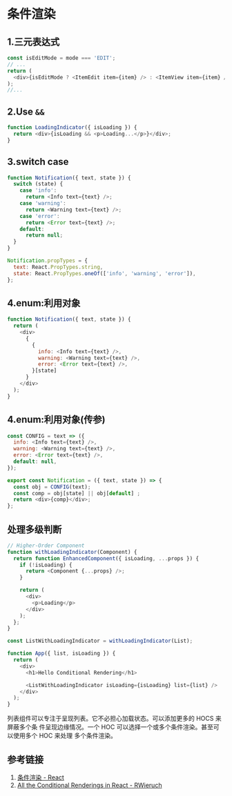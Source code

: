 # 条件渲染

## 1.三元表达式

```js
const isEditMode = mode === 'EDIT';
// ...
return (
  <div>{isEditMode ? <ItemEdit item={item} /> : <ItemView item={item} />}</div>
);
//...
```

## 2.Use `&&`

```js
function LoadingIndicator({ isLoading }) {
  return <div>{isLoading && <p>Loading...</p>}</div>;
}
```

## 3.switch case

```js
function Notification({ text, state }) {
  switch (state) {
    case 'info':
      return <Info text={text} />;
    case 'warning':
      return <Warning text={text} />;
    case 'error':
      return <Error text={text} />;
    default:
      return null;
  }
}

Notification.propTypes = {
  text: React.PropTypes.string,
  state: React.PropTypes.oneOf(['info', 'warning', 'error']),
};
```

## 4.enum:利用对象

```js
function Notification({ text, state }) {
  return (
    <div>
      {
        {
          info: <Info text={text} />,
          warning: <Warning text={text} />,
          error: <Error text={text} />,
        }[state]
      }
    </div>
  );
}
```

## 4.enum:利用对象(传参)

```js
const CONFIG = text => ({
  info: <Info text={text} />,
  warning: <Warning text={text} />,
  error: <Error text={text} />,
  default: null,
});

export const Notification = ({ text, state }) => {
  const obj = CONFIG(text);
  const comp = obj[state] || obj[default] ;
  return <div>{comp}</div>;
};
```

## 处理多级判断

```js
// Higher-Order Component
function withLoadingIndicator(Component) {
  return function EnhancedComponent({ isLoading, ...props }) {
    if (!isLoading) {
      return <Component {...props} />;
    }

    return (
      <div>
        <p>Loading</p>
      </div>
    );
  };
}

const ListWithLoadingIndicator = withLoadingIndicator(List);

function App({ list, isLoading }) {
  return (
    <div>
      <h1>Hello Conditional Rendering</h1>

      <ListWithLoadingIndicator isLoading={isLoading} list={list} />
    </div>
  );
}
```

列表组件可以专注于呈现列表。它不必担心加载状态。可以添加更多的 HOCS 来屏蔽多个条
件呈现边缘情况。一个 HOC 可以选择一个或多个条件渲染。甚至可以使用多个 HOC 来处理
多个条件渲染。

## 参考链接

1. [条件渲染 - React](https://react.docschina.org/docs/conditional-rendering.html)
1. [All the Conditional Renderings in React - RWieruch](https://www.robinwieruch.de/conditional-rendering-react/)

<!--
https://www.robinwieruch.de/gentle-introduction-higher-order-components/
https://www.zcfy.cc/article/javascript-fundamentals-before-learning-react#
-->
